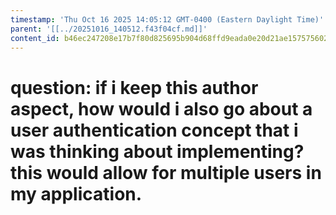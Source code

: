 ```yaml
---
timestamp: 'Thu Oct 16 2025 14:05:12 GMT-0400 (Eastern Daylight Time)'
parent: '[[../20251016_140512.f43f04cf.md]]'
content_id: b46ec247208e17b7f80d825695b904d68ffd9eada0e20d21ae157575602db4bc
---
```


# question: if i keep this author aspect, how would i also go about a user authentication concept that i was thinking about implementing? this would allow for multiple users in my application.
